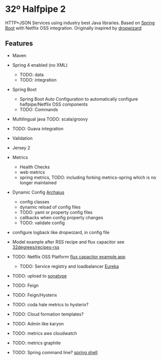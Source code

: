 32º Halfpipe 2
====================

HTTP+JSON Services using industry best Java libraries.
Based on [Spring Boot](http://projects.spring.io/spring-boot/) with Netflix OSS integration.
Originally inspired by [dropwizard](http://dropwizard.io)

Features
-----
- Maven
- Spring 4 enabled (no XML)
    - TODO: data
    - TODO: integration
- Spring Boot
    - Spring Boot Auto Configuration to automatically configure halfpipe/Netflix OSS components
    - TODO: Commands
- Multilingual java TODO: scala/groovy
- TODO: Guava integration
- Validation
- Jersey 2
- Metrics
    - Health Checks
    - web metrics
    - spring metrics, TODO: including forking metrics-spring which is no longer maintained
- Dynamic Config [Archaius](https://github.com/Netflix/archaius)
    - config classes
    - dynamic reload of config files
    - TODO: yaml or property config files
    - callbacks when config property changes
    - TODO: validate config
- configure logback like dropwizard, in config file

- Model example after RSS recipe and flux capacitor see [32degrees/recipes-rss](https://github.com/32degrees/recipes-rss)
- TODO: Netflix OSS Platform [flux capacitor example app](https://github.com/cfregly/fluxcapacitor)
    - TODO: Service registry and loadbalancer [Eureka](https://github.com/Netflix/eureka)
- TODO: upload to [sonatype](https://docs.sonatype.org/display/Repository/Sonatype+OSS+Maven+Repository+Usage+Guide)
- TODO: Feign
- TODO: Feign/Hysterix
- TODO: coda hale metrics to hysterix?
- TODO: Cloud formation templates?
- TODO: Admin like karyon
- TODO: metrics aws cloudwatch
- TODO: metrics graphite
- TODO: Spring command line? [spring shell](http://www.springsource.org/spring-shell/)

